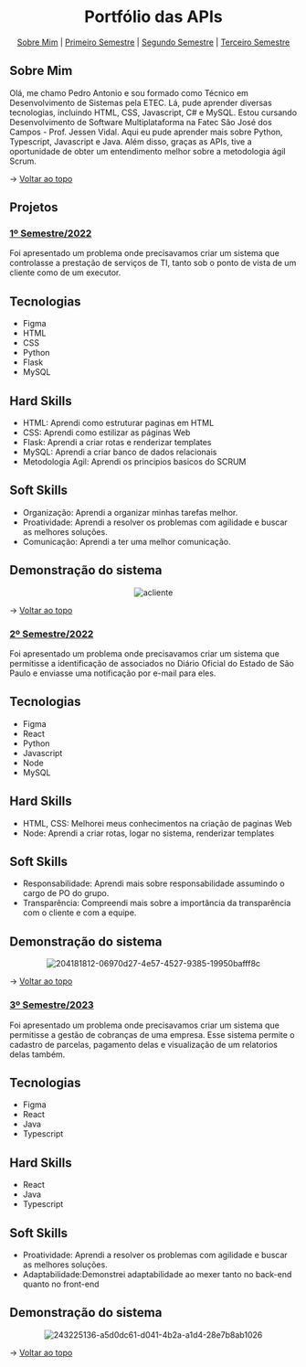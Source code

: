 <h1 id=topo align="center">Portfólio das APIs</h1>


<p align="center">
    <a href="#sobre">Sobre Mim</a>  |  
    <a href="#1s">Primeiro Semestre</a>  |
    <a href="#2s">Segundo Semestre</a> |
    <a href="#3s">Terceiro Semestre</a> 
    
</p>

<span id="sobre">

## Sobre Mim

<p>Olá, me chamo Pedro Antonio e sou formado como Técnico em Desenvolvimento de Sistemas pela ETEC. Lá, pude aprender diversas tecnologias, incluindo HTML, CSS, Javascript, C# e MySQL. Estou cursando Desenvolvimento de Software Multiplataforma na Fatec São José dos Campos - Prof. Jessen Vidal. Aqui eu pude aprender mais sobre Python, Typescript, Javascript e Java. Além disso, graças as APIs, tive a oportunidade de obter um entendimento melhor sobre a metodologia ágil Scrum.
</p>

→ [Voltar ao topo](#topo)

<span id="1s">
  
## Projetos

### [1º Semestre/2022](https://github.com/Codificados-DSM-2022/API-2022-1)

Foi apresentado um problema onde precisavamos criar um sistema que controlasse a prestação de serviços de TI, tanto sob o ponto de vista de um cliente como de um executor.

## Tecnologias

<ul>
     <li>Figma</li>
     <li>HTML</li>
     <li>CSS</li>
     <li>Python</li>
     <li>Flask</li>
     <li>MySQL</li>
</ul>

## Hard Skills

<ul>
     <li>HTML: Aprendi como estruturar paginas em HTML</li>
     <li>CSS: Aprendi como estilizar as páginas Web</li>
     <li>Flask: Aprendi a criar rotas e renderizar templates</li>
     <li>MySQL: Aprendi a criar banco de dados relacionais</li>
     <li>Metodologia Agil: Aprendi os principios basicos do SCRUM</li>
</ul>

## Soft Skills

<ul>
     <li>Organização: Aprendi a organizar minhas tarefas melhor.</li>
     <li>Proatividade: Aprendi a resolver os problemas com agilidade e buscar as melhores soluções.</li>
     <li>Comunicação: Aprendi a ter uma melhor comunicação.</li>
</ul>

## Demonstração do sistema

<div align="center"> 
  
![acliente](https://github.com/Pedro-Toledo/PortfolioDSM/assets/101061910/621c3cd9-275b-450e-b2f6-434f1ca3ef0c)

</div> 

→ [Voltar ao topo](#topo)

<span id="2s">

### [2º Semestre/2022](https://github.com/The-Seven-DSM/Send.me-Documentacao-2022-2)

Foi apresentado um problema onde precisavamos criar um sistema que permitisse a identificação de associados no Diário Oficial do Estado de São Paulo e enviasse uma notificação por e-mail para eles.

## Tecnologias
     
<ul>
     <li>Figma</li>
     <li>React</li>
     <li>Python</li>
     <li>Javascript</li>
     <li>Node</li>
     <li>MySQL</li>
</ul>
     
## Hard Skills

<ul>
     <li>HTML, CSS: Melhorei meus conhecimentos na criação de paginas Web</li>
     <li>Node: Aprendi a criar rotas, logar no sistema, renderizar templates</li>
</ul>

## Soft Skills

<ul>
     <li>Responsabilidade: Aprendi mais sobre responsabilidade assumindo o cargo de PO do grupo.</li>
     <li>Transparência: Compreendi mais sobre a importância da transparência com o cliente e com a equipe.</li>
</ul>

## Demonstração do sistema

<div align="center">  
   
![204181812-06970d27-4e57-4527-9385-19950bafff8c](https://github.com/Pedro-Toledo/PortfolioDSM/assets/101061910/d5b71085-679f-4ed9-b7b0-e043ca3035f6)
     
</div>  

→ [Voltar ao topo](#topo)

<span id="3s">

### [3º Semestre/2023](https://github.com/Equipe-Ace/Ace-documentation)

Foi apresentado um problema onde precisavamos criar um sistema que permitisse a gestão de cobranças de uma empresa. Esse sistema permite o cadastro de parcelas, pagamento delas e visualização de um relatorios delas também.

## Tecnologias
     
<ul>
     <li>Figma</li>
     <li>React</li>
     <li>Java</li>
     <li>Typescript</li>
</ul>
     
## Hard Skills

<ul>
     <li>React</li>
     <li>Java</li>
     <li>Typescript</li>
</ul>

## Soft Skills

<ul>
     <li>Proatividade: Aprendi a resolver os problemas com agilidade e buscar as melhores soluções.</li> 
     <li>Adaptabilidade:Demonstrei adaptabilidade ao mexer tanto no back-end quanto no front-end</li>     
</ul>

## Demonstração do sistema

<div align="center">  

![243225136-a5d0dc61-d041-4b2a-a1d4-28e7b8ab1026](https://github.com/Pedro-Toledo/PortfolioDSM/assets/101061910/31b7f744-55b1-490e-989c-54498aee42c2)
     
</div> 

→ [Voltar ao topo](#topo)


